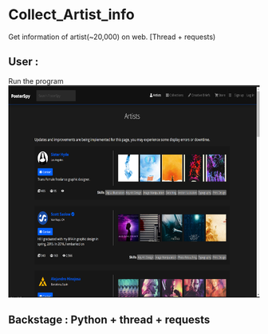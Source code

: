 # Collect_Artist_info
Get information of artist(~20,000) on web. [Thread + requests) 

## User :
Run the program  
<img src="https://github.com/m1596284/Collect_Artist_info/blob/master/Collect_Artists_info.png" width="647" height="426">

## Backstage : Python + thread + requests
